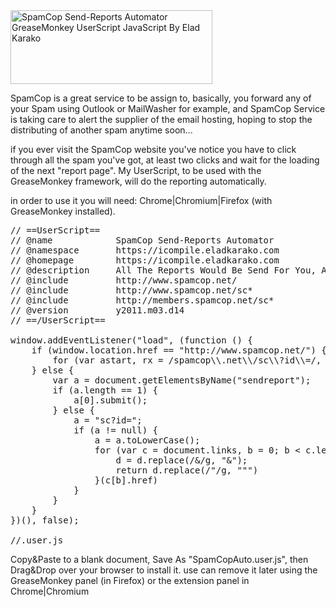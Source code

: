 <img src="https://icompile.eladkarako.com/_uploads/Untitled1.png" alt="SpamCop Send-Reports Automator GreaseMonkey UserScript JavaScript By Elad Karako" title="SpamCop Send-Reports Automator" width="323" height="118" class="alignnone size-full wp-image-408" />

SpamCop is a great service to be assign to, basically, you forward any of your Spam using Outlook or MailWasher for example, and SpamCop Service is taking care to alert the supplier of the email hosting, hoping to stop the distributing of another spam anytime soon...

if you ever visit the SpamCop website you've notice you have to click through all the spam you've got, at least two clicks and wait for the loading of the next "report page". My UserScript, to be used with the GreaseMonkey framework, will do the reporting automatically.

in order to use it you will need:
Chrome|Chromium|Firefox (with GreaseMonkey installed).

<pre>
// ==UserScript==
// @name            SpamCop Send-Reports Automator
// @namespace       https://icompile.eladkarako.com
// @homepage	    https://icompile.eladkarako.com
// @description     All The Reports Would Be Send For You, Automaticly, One By One, No Clicking Needed. Significantly FASTER(!!) then Other SpamCop Scripts! Chrome & Firefox Compatibility
// @include         http://www.spamcop.net/
// @include         http://www.spamcop.net/sc*
// @include         http://members.spamcop.net/sc*
// @version         y2011.m03.d14
// ==/UserScript==

window.addEventListener("load", (function () {
    if (window.location.href == "http://www.spamcop.net/") {
        for (var astart, rx = /spamcop\\.net\\/sc\\?id\\=/, i = 0; i < document.links.length; i++) if (rx.test(document.links[i].href)) window.location = document.links[i].href;
    } else {
        var a = document.getElementsByName("sendreport");
        if (a.length == 1) {
            a[0].submit();
        } else {
            a = "sc?id=";
            if (a != null) {
                a = a.toLowerCase();
                for (var c = document.links, b = 0; b < c.length; ++b) if (c[b].innerHTML && c[b].innerHTML.toLowerCase().indexOf(a) != -1 || c[b].href.toLowerCase().indexOf(a) != -1) location.href = function (d) {
                    d = d.replace(/&/g, "&amp;");
                    return d.replace(/"/g, "&quot;")
                }(c[b].href)
            }
        }
    }
})(), false);

//.user.js
</pre>

Copy&Paste to a blank document, Save As "SpamCopAuto.user.js", then Drag&Drop over your browser to install it. use can remove it later using the GreaseMonkey panel (in Firefox) or the extension panel in Chrome|Chromium